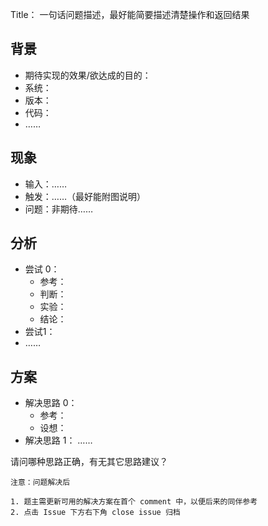 Title： 一句话问题描述，最好能简要描述清楚操作和返回结果


## 背景

- 期待实现的效果/欲达成的目的：
- 系统：
- 版本：
- 代码：
- ……

## 现象

- 输入：……
- 触发：……（最好能附图说明）
- 问题：非期待……

## 分析

- 尝试 0：
    - 参考：
    - 判断：
    - 实验：
    - 结论：
- 尝试1：
- ……

## 方案

- 解决思路 0：
    - 参考：
    - 设想：
- 解决思路 1：
……

请问哪种思路正确，有无其它思路建议？



	注意：问题解决后
	
	1. 题主需更新可用的解决方案在首个 comment 中，以便后来的同伴参考
	2. 点击 Issue 下方右下角 close issue 归档


